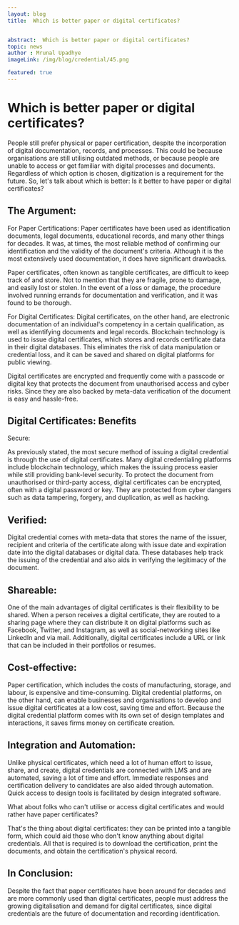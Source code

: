 ```yaml
---
layout: blog
title:  Which is better paper or digital certificates?


abstract:  Which is better paper or digital certificates?
topic: news
author : Mrunal Upadhye
imageLink: /img/blog/credential/45.png

featured: true
---
```


# Which is better paper or digital certificates?


People still prefer physical or paper certification, despite the incorporation of digital documentation, records, and processes. This could be because organisations are still utilising outdated methods, or because people are unable to access or get familiar with digital processes and documents. Regardless of which option is chosen, digitization is a requirement for the future. So, let's talk about which is better: Is it better to have paper or digital certificates?

## The Argument:

For Paper Certifications: Paper certificates have been used as identification documents, legal documents, educational records, and many other things for decades. It was, at times, the most reliable method of confirming our identification and the validity of the document's criteria. Although it is the most extensively used documentation, it does have significant drawbacks.

Paper certificates, often known as tangible certificates, are difficult to keep track of and store. Not to mention that they are fragile, prone to damage, and easily lost or stolen. In the event of a loss or damage, the procedure involved running errands for documentation and verification, and it was found to be thorough.


For Digital Certificates: Digital certificates, on the other hand, are electronic documentation of an individual's competency in a certain qualification, as well as identifying documents and legal records. Blockchain technology is used to issue digital certificates, which stores and records certificate data in their digital databases. This eliminates the risk of data manipulation or credential loss, and it can be saved and shared on digital platforms for public viewing.

Digital certificates are encrypted and frequently come with a passcode or digital key that protects the document from unauthorised access and cyber risks. Since they are also backed by meta-data verification of the document is easy and hassle-free.

## Digital Certificates: Benefits

Secure:

As previously stated, the most secure method of issuing a digital credential is through the use of digital certificates. Many digital credentialing platforms include blockchain technology, which makes the issuing process easier while still providing bank-level security. To protect the document from unauthorised or third-party access, digital certificates can be encrypted, often with a digital password or key. They are protected from cyber dangers such as data tampering, forgery, and duplication, as well as hacking.

## Verified:


Digital credential comes with meta-data that stores the name of the issuer, recipient and criteria of the certificate along with issue date and expiration date into the digital databases or digital data. These databases help track the issuing of the credential and also aids in verifying the legitimacy of the document.

## Shareable:

One of the main advantages of digital certificates is their flexibility to be shared. When a person receives a digital certificate, they are routed to a sharing page where they can distribute it on digital platforms such as Facebook, Twitter, and Instagram, as well as social-networking sites like LinkedIn and via mail. Additionally, digital certificates include a URL or link that can be included in their portfolios or resumes.

## Cost-effective:

Paper certification, which includes the costs of manufacturing, storage, and labour, is expensive and time-consuming. Digital credential platforms, on the other hand, can enable businesses and organisations to develop and issue digital certificates at a low cost, saving time and effort. Because the digital credential platform comes with its own set of design templates and interactions, it saves firms money on certificate creation.

## Integration and Automation:

Unlike physical certificates, which need a lot of human effort to issue, share, and create, digital credentials are connected with LMS and are automated, saving a lot of time and effort. Immediate responses and certification delivery to candidates are also aided through automation. Quick access to design tools is facilitated by design integrated software.

What about folks who can't utilise or access digital certificates and would rather have paper certificates?

That's the thing about digital certificates: they can be printed into a tangible form, which could aid those who don't know anything about digital credentials. All that is required is to download the certification, print the documents, and obtain the certification's physical record.

## In Conclusion:

Despite the fact that paper certificates have been around for decades and are more commonly used than digital certificates, people must address the growing digitalisation and demand for digital certificates, since digital credentials are the future of documentation and recording identification.
